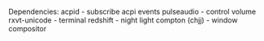 Dependencies:
acpid - subscribe acpi events
pulseaudio - control volume
rxvt-unicode - terminal
redshift - night light
compton (chjj) - window compositor

